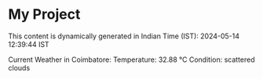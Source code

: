 # My Project

This content is dynamically generated in Indian Time (IST): 2024-05-14 12:39:44 IST


Current Weather in Coimbatore:
Temperature: 32.88 °C
Condition: scattered clouds
